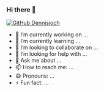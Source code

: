 ### Hi there 👋

[![GitHub Dennisjoch](https://img.shields.io/github/followers/dennisjoch?label=follow&style=social)](https://github.com/Dennisjoch)

- 🔭 I’m currently working on ...
- 🌱 I’m currently learning ...
- 👯 I’m looking to collaborate on ...
- 🤔 I’m looking for help with ...
- 💬 Ask me about ...
- 📫 How to reach me: ...
- 😄 Pronouns: ...
- ⚡ Fun fact: ...
